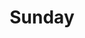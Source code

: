 ---
layout: print2
title: Sunday

volume: 25
issue: 1

sermon: New Year's Resolution&#58;  Union with Christ
speaker: Pastor Ben Kim
scripture: Galatians 2:19-21
---